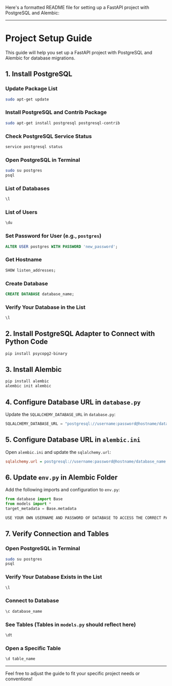 Here's a formatted README file for setting up a FastAPI project with PostgreSQL and Alembic:

---

# Project Setup Guide

This guide will help you set up a FastAPI project with PostgreSQL and Alembic for database migrations.

## 1. Install PostgreSQL

### Update Package List
```sh
sudo apt-get update
```

### Install PostgreSQL and Contrib Package
```sh
sudo apt-get install postgresql postgresql-contrib
```

### Check PostgreSQL Service Status
```sh
service postgresql status
```

### Open PostgreSQL in Terminal
```sh
sudo su postgres
psql
```

### List of Databases
```sql
\l
```

### List of Users
```sql
\du
```

### Set Password for User (e.g., `postgres`)
```sql
ALTER USER postgres WITH PASSWORD 'new_password';
```

### Get Hostname
```sql
SHOW listen_addresses;
```

### Create Database
```sql
CREATE DATABASE database_name;
```

### Verify Your Database in the List
```sql
\l
```

## 2. Install PostgreSQL Adapter to Connect with Python Code
```sh
pip install psycopg2-binary
```

## 3. Install Alembic
```sh
pip install alembic
alembic init alembic
```

## 4. Configure Database URL in `database.py`
Update the `SQLALCHEMY_DATABASE_URL` in `database.py`:
```python
SQLALCHEMY_DATABASE_URL = "postgresql://username:password@hostname/database_name"
```

## 5. Configure Database URL in `alembic.ini`
Open `alembic.ini` and update the `sqlalchemy.url`:
```ini
sqlalchemy.url = postgresql://username:password@hostname/database_name
```

## 6. Update `env.py` in Alembic Folder
Add the following imports and configuration to `env.py`:
```python
from database import Base
from models import *
target_metadata = Base.metadata

USE YOUR OWN USERNAME AND PASSWORD OF DATABASE TO ACCESS THE CORRECT PATH
```

## 7. Verify Connection and Tables

### Open PostgreSQL in Terminal
```sh
sudo su postgres
psql
```

### Verify Your Database Exists in the List
```sql
\l
```

### Connect to Database
```sql
\c database_name
```

### See Tables (Tables in `models.py` should reflect here)
```sql
\dt
```

### Open a Specific Table
```sql
\d table_name
```

---

Feel free to adjust the guide to fit your specific project needs or conventions!
